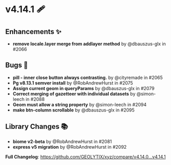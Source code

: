 # v4.14.1 🩹

## Enhancements ✨

- **remove locale.layer merge from addlayer method** by @dbauszus-glx in #2066

## Bugs 🐛

- **pill - inner close button always contrasting.** by @cityremade in #2065
- **Pg v8.13.1 semver install** by @RobAndrewHurst in #2075
- **Assign current geom in queryParams** by @dbauszus-glx in #2079
- **Correct merging of gazetteer with individual datasets** by @simon-leech in #2088
- **Geom must allow a string property** by @simon-leech in #2094
- **make btn-column scrollable** by @dbauszus-glx in #2095

## Library Changes 📚

- **biome v2-beta** by @RobAndrewHurst in #2081
- **express v5 migration** by @RobAndrewHurst in #2092

**Full Changelog**: https://github.com/GEOLYTIX/xyz/compare/v4.14.0...v4.14.1
